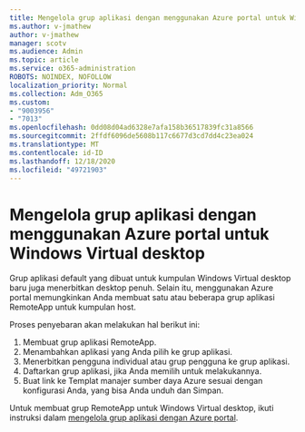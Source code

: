 ```yaml
---
title: Mengelola grup aplikasi dengan menggunakan Azure portal untuk Windows Virtual desktop
ms.author: v-jmathew
author: v-jmathew
manager: scotv
ms.audience: Admin
ms.topic: article
ms.service: o365-administration
ROBOTS: NOINDEX, NOFOLLOW
localization_priority: Normal
ms.collection: Adm_O365
ms.custom:
- "9003956"
- "7013"
ms.openlocfilehash: 0dd08d04ad6328e7afa158b36517839fc31a8566
ms.sourcegitcommit: 2ffdf6096de5608b117c6677d3cd7dd4c23ea024
ms.translationtype: MT
ms.contentlocale: id-ID
ms.lasthandoff: 12/18/2020
ms.locfileid: "49721903"
---
```

# <a name="manage-app-groups-by-using-the-azure-portal-for-windows-virtual-desktop"></a>Mengelola grup aplikasi dengan menggunakan Azure portal untuk Windows Virtual desktop

Grup aplikasi default yang dibuat untuk kumpulan Windows Virtual desktop baru juga menerbitkan desktop penuh. Selain itu, menggunakan Azure portal memungkinkan Anda membuat satu atau beberapa grup aplikasi RemoteApp untuk kumpulan host.

Proses penyebaran akan melakukan hal berikut ini:

1. Membuat grup aplikasi RemoteApp.
2. Menambahkan aplikasi yang Anda pilih ke grup aplikasi.
3. Menerbitkan pengguna individual atau grup pengguna ke grup aplikasi.
4. Daftarkan grup aplikasi, jika Anda memilih untuk melakukannya.
5. Buat link ke Templat manajer sumber daya Azure sesuai dengan konfigurasi Anda, yang bisa Anda unduh dan Simpan.

Untuk membuat grup RemoteApp untuk Windows Virtual desktop, ikuti instruksi dalam [mengelola grup aplikasi dengan Azure portal](https://go.microsoft.com/fwlink/?linkid=2129550).
